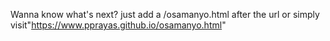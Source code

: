 Wanna know what's next?
just add a /osamanyo.html after the url
or simply visit"https://www.pprayas.github.io/osamanyo.html" 

